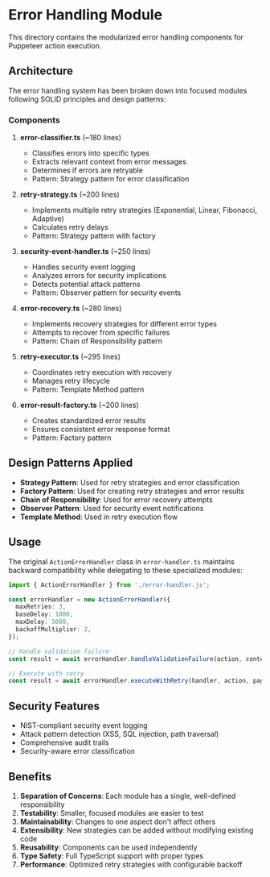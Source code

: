 # Error Handling Module

This directory contains the modularized error handling components for Puppeteer action execution.

## Architecture

The error handling system has been broken down into focused modules following SOLID principles and design patterns:

### Components

1. **error-classifier.ts** (~180 lines)
   - Classifies errors into specific types
   - Extracts relevant context from error messages
   - Determines if errors are retryable
   - Pattern: Strategy pattern for error classification

2. **retry-strategy.ts** (~200 lines)
   - Implements multiple retry strategies (Exponential, Linear, Fibonacci, Adaptive)
   - Calculates retry delays
   - Pattern: Strategy pattern with factory

3. **security-event-handler.ts** (~250 lines)
   - Handles security event logging
   - Analyzes errors for security implications
   - Detects potential attack patterns
   - Pattern: Observer pattern for security events

4. **error-recovery.ts** (~280 lines)
   - Implements recovery strategies for different error types
   - Attempts to recover from specific failures
   - Pattern: Chain of Responsibility pattern

5. **retry-executor.ts** (~295 lines)
   - Coordinates retry execution with recovery
   - Manages retry lifecycle
   - Pattern: Template Method pattern

6. **error-result-factory.ts** (~200 lines)
   - Creates standardized error results
   - Ensures consistent error response format
   - Pattern: Factory pattern

## Design Patterns Applied

- **Strategy Pattern**: Used for retry strategies and error classification
- **Factory Pattern**: Used for creating retry strategies and error results
- **Chain of Responsibility**: Used for error recovery attempts
- **Observer Pattern**: Used for security event notifications
- **Template Method**: Used in retry execution flow

## Usage

The original `ActionErrorHandler` class in `error-handler.ts` maintains backward compatibility while delegating to these specialized modules:

```typescript
import { ActionErrorHandler } from './error-handler.js';

const errorHandler = new ActionErrorHandler({
  maxRetries: 3,
  baseDelay: 1000,
  maxDelay: 5000,
  backoffMultiplier: 2,
});

// Handle validation failure
const result = await errorHandler.handleValidationFailure(action, context, validationResult, duration);

// Execute with retry
const result = await errorHandler.executeWithRetry(handler, action, page, context);
```

## Security Features

- NIST-compliant security event logging
- Attack pattern detection (XSS, SQL injection, path traversal)
- Comprehensive audit trails
- Security-aware error classification

## Benefits

1. **Separation of Concerns**: Each module has a single, well-defined responsibility
2. **Testability**: Smaller, focused modules are easier to test
3. **Maintainability**: Changes to one aspect don't affect others
4. **Extensibility**: New strategies can be added without modifying existing code
5. **Reusability**: Components can be used independently
6. **Type Safety**: Full TypeScript support with proper types
7. **Performance**: Optimized retry strategies with configurable backoff